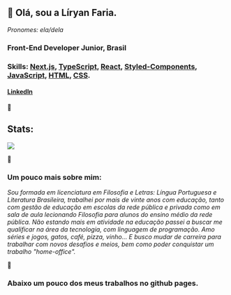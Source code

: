 ## 💚 Olá, sou a Líryan Faria.
*Pronomes: ela/dela*


### Front-End Developer Junior, Brasil

### Skills: [Next.js](https://nextjs.org/), [TypeScript](https://www.typescriptlang.org/), [React](https://pt-br.reactjs.org/), [Styled-Components](https://styled-components.com/), [JavaScript](https://www.javascript.com/), [HTML](https://html.com/), [CSS](https://www.w3schools.com/css/css_intro.asp).

#### [LinkedIn](https://www.linkedin.com/in/líryan-lourdes/)


💚

## Stats:

<a href="https://github.com/liryan-faria">
  <img align="center" src="https://github-readme-stats.vercel.app/api/top-langs/?username=liryan-faria&layout=compact&theme=radical" />
</a>

💚

### Um pouco mais sobre mim:

*Sou formada em licenciatura em Filosofia e Letras: Língua Portuguesa e Literatura Brasileira, trabalhei por mais de vinte anos com educação, tanto com gestão de educação em escolas da rede pública e privada como em sala de aula lecionando Filosofia para alunos do ensino médio da rede pública. Não estando mais em atividade na educação passei a buscar me qualificar na área da tecnologia, com linguagem de programação. Amo séries e jogos, gatos, café, pizza, vinho... E busco mudar de carreira para trabalhar com novos desafios e meios, bem como poder conquistar um trabalho "home-office".*

💚

### Abaixo um pouco dos meus trabalhos no github pages.



<!--
<a href="https://github.com/liryan-faria">
  <img align="center" src="https://github-readme-stats.vercel.app/api?username=liryan-faria&show_icons=true&theme=radical" alt="Github status" />
</a>
-->
